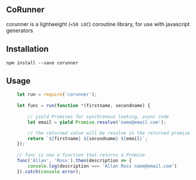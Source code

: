 ## CoRunner

corunner is a lightweight (`<50 LOC`) coroutine library, for use with javascript generators

## Installation
    npm install --save corunner

## Usage
```javascript
    let run = require('corunner');
    
    let func = run(function *(firstname, secondname) {
   
        // yield Promises for synchronous looking, async code
        let email = yield Promise.resolve('name@email.com');

        // the returned value will be resolve in the returned promise
        return `${firstname} ${secondname} ${email}`;
    });
    
    // func is now a function that returns a Promise
    func('Allan', 'Ross').then(description => {
        console.log(description === 'Allan Ross name@email.com')
    }).catch(console.error);
```